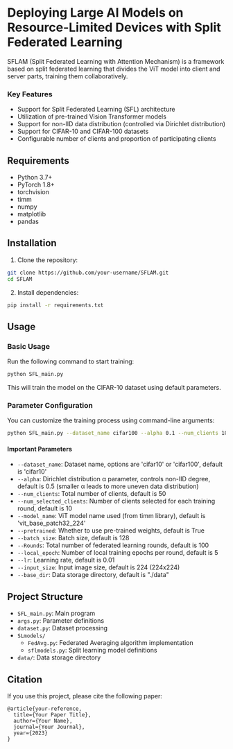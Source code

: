 # Deploying Large AI Models on Resource-Limited Devices with Split Federated Learning

SFLAM (Split Federated Learning with Attention Mechanism) is a framework based on split federated learning that divides the ViT model into client and server parts, training them collaboratively. 

### Key Features

- Support for Split Federated Learning (SFL) architecture
- Utilization of pre-trained Vision Transformer models
- Support for non-IID data distribution (controlled via Dirichlet distribution)
- Support for CIFAR-10 and CIFAR-100 datasets
- Configurable number of clients and proportion of participating clients

## Requirements

- Python 3.7+
- PyTorch 1.8+
- torchvision
- timm
- numpy
- matplotlib
- pandas

## Installation

1. Clone the repository:

```bash
git clone https://github.com/your-username/SFLAM.git
cd SFLAM
```

2. Install dependencies:

```bash
pip install -r requirements.txt
```

## Usage

### Basic Usage

Run the following command to start training:

```bash
python SFL_main.py
```

This will train the model on the CIFAR-10 dataset using default parameters.

### Parameter Configuration

You can customize the training process using command-line arguments:

```bash
python SFL_main.py --dataset_name cifar100 --alpha 0.1 --num_clients 100 --num_selected_clients 20 --Rounds 200 --local_epoch 10
```

#### Important Parameters

- `--dataset_name`: Dataset name, options are 'cifar10' or 'cifar100', default is 'cifar10'
- `--alpha`: Dirichlet distribution α parameter, controls non-IID degree, default is 0.5 (smaller α leads to more uneven data distribution)
- `--num_clients`: Total number of clients, default is 50
- `--num_selected_clients`: Number of clients selected for each training round, default is 10
- `--model_name`: ViT model name used (from timm library), default is 'vit_base_patch32_224'
- `--pretrained`: Whether to use pre-trained weights, default is True
- `--batch_size`: Batch size, default is 128
- `--Rounds`: Total number of federated learning rounds, default is 100
- `--local_epoch`: Number of local training epochs per round, default is 5
- `--lr`: Learning rate, default is 0.01
- `--input_size`: Input image size, default is 224 (224x224)
- `--base_dir`: Data storage directory, default is "./data"

## Project Structure

- `SFL_main.py`: Main program
- `args.py`: Parameter definitions
- `dataset.py`: Dataset processing
- `SLmodels/`
  - `FedAvg.py`: Federated Averaging algorithm implementation
  - `sflmodels.py`: Split learning model definitions
- `data/`: Data storage directory

## Citation

If you use this project, please cite the following paper:

```
@article{your-reference,
  title={Your Paper Title},
  author={Your Name},
  journal={Your Journal},
  year={2023}
}
```
